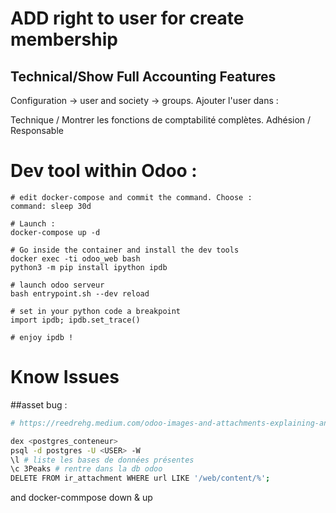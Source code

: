 # ADD right to user for create membership

## Technical/Show Full Accounting Features
Configuration -> user and society -> groups.
Ajouter l'user dans :

Technique / Montrer les fonctions de comptabilité complètes.
Adhésion / Responsable

# Dev tool within Odoo :

```shell
# edit docker-compose and commit the command. Choose :
command: sleep 30d

# Launch :
docker-compose up -d 

# Go inside the container and install the dev tools
docker exec -ti odoo_web bash
python3 -m pip install ipython ipdb

# launch odoo serveur
bash entrypoint.sh --dev reload

# set in your python code a breakpoint 
import ipdb; ipdb.set_trace()

# enjoy ipdb !
```


# Know Issues 
##asset bug :

```bash
# https://reedrehg.medium.com/odoo-images-and-attachments-explaining-and-regenerating-assets-d1eb7fe8a3ed

dex <postgres_conteneur>
psql -d postgres -U <USER> -W
\l # liste les bases de données présentes
\c 3Peaks # rentre dans la db odoo
DELETE FROM ir_attachment WHERE url LIKE '/web/content/%';
```

and docker-commpose down & up 
